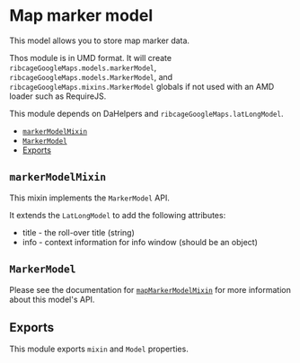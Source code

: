 # Map marker model <a name="map-marker-model"></a>

This model allows you to store map marker data.

Thos module is in UMD format. It will create
`ribcageGoogleMaps.models.markerModel`, `ribcageGoogleMaps.models.MarkerModel`,
and `ribcageGoogleMaps.mixins.MarkerModel` globals if not used with an AMD
loader such as RequireJS.

This module depends on DaHelpers and `ribcageGoogleMaps.latLongModel`.

 + [`markerModelMixin`](#markermodelmixin)
 + [`MarkerModel`](#markermodel)
 + [Exports](#exports)


## `markerModelMixin` <a name="markermodelmixin"></a>

This mixin implements the `MarkerModel` API.

It extends the `LatLongModel` to add the following attributes:

 + title - the roll-over title (string)
 + info - context information for info window (should be an object)


## `MarkerModel` <a name="markermodel"></a>

Please see the documentation for [`mapMarkerModelMixin`](#mapmarkermodelmixin)
for more information about this model's API.

## Exports <a name="exports"></a>

This module exports `mixin` and `Model` properties.